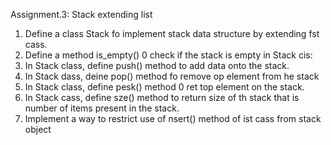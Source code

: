 Assignment.3: Stack extending list

 1. Define a class Stack fo implement stack data structure by extending fst cass. 
2. Define a method is_empty() 0 check if the stack is empty in Stack cis:
 3. In Stack class, define push() method to add data onto the stack.
 4. In Stack dass, deine pop() method fo remove op element from he stack 
5. In Stack class, define pesk() method 0 ret top element on the stack.
 6. In Stack cass, define sze() method to return size of th stack that is number of items present in the stack. 
7. Implement a way to restrict use of nsert() method of ist cass from stack object